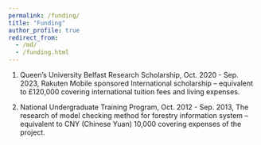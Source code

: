 ```yaml
---
permalink: /funding/
title: "Funding"
author_profile: true
redirect_from: 
  - /md/
  - /funding.html
---
```


1. Queen’s University Belfast Research Scholarship, Oct. 2020 - Sep. 2023, Rakuten Mobile sponsored International scholarship – equivalent to £120,000 covering international tuition fees and living expenses.

    
2. National Undergraduate Training Program, Oct. 2012 - Sep. 2013, The research of model checking method for forestry information system – equivalent to CNY (Chinese Yuan) 10,000 covering expenses of the project.